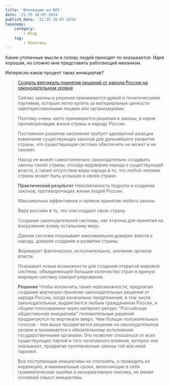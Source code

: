 ```yaml
---
title: 'Инновация на ROI'
date: '21:35 16-07-2014'
publish_date: '21:35 16-07-2014'
taxonomy:
    category:
        - Blog
    tag:
        - Политика
---
```


Какие утопичные мысли в голову людей приходят-то оказывается. Идея хорошая, но сложно мне представить работающий механизм. 

Интересно каков процент таких иннициатив?
> 
> [Создать вертикаль принятия решений от народа России на законодательном уровне](https://www.roi.ru/13339/?_utl_t=gp)
> 
> Сейчас законы и решения принимаются думой и политическими партиями, которые легко купить за материальные ценности заинтересованными лицами или организациями.
> 
> Поэтому очень часто принимаются решения и законы, в корне противоречащие жизни страны и народу России.
> 
> Постоянное развитие населения требует адекватной реакции изменения существующих законов для дальнейшего развития страны, что существующая система обеспечить не может и не сможет.
> 
> Народ не может самостоятельно законодательно создавать законы своей страны, отсюда недоверие народа к существующей власти, а также отсутствие веры народа в то, что любой человек страны может быть услышан в своей стране.
> 
> 
> **Практический результат**
> Невозможность подкупа и создания законов, противоречащих жизни людей России.
> 
> Максимально эффективное и прямое принятие любого закона.
> 
> Вера россиян в то, что они создают свою страну.
> 
> Создание законодательной системы, как эталона для принятия на вооружение всему остальному миру.
> 
> Данная система показывает максимальное доверие власти к народу, доверяя создание и развитие страны.
> 
> Формирует фактическое, исполнительное, значение органов власти.
> 
> Открывает новые возможности для создания открытой мировой системы, объединяющей большое количество стран в единую мировую систему саморегулирования.
> 
> **Решение**
> Чтобы исключить такие невозможности, предлагаю создание вертикали принятия законодательных решений от народа России, когда изначально предложения, в том числе законодательные, выдвигаются любым гражданином России, и общим голосованием через интернет-ресурс "Российская общественная инициатива" положительные решения продвигаются по вертикали вверх. Чем больше положительных голосов - тем выше продвигается решение на законодательном уровне и принимается к обязательному исполнению государственными органами. Это позволит отказаться от всех существующих партий и того негативного влияния, которое они оказывают, продвигая проплаченные законы той или иной партией.
> 
> Все поступающие инициативы не отклонять, а проводить их коррекцию, в минимальные сроки, включающие в себя грамматические ошибки и ненормативную лексику, не меняя основной смысл инициативы.